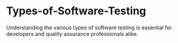 # Types-of-Software-Testing
 Understanding the various types of software testing is essential for developers and quality assurance professionals alike.
